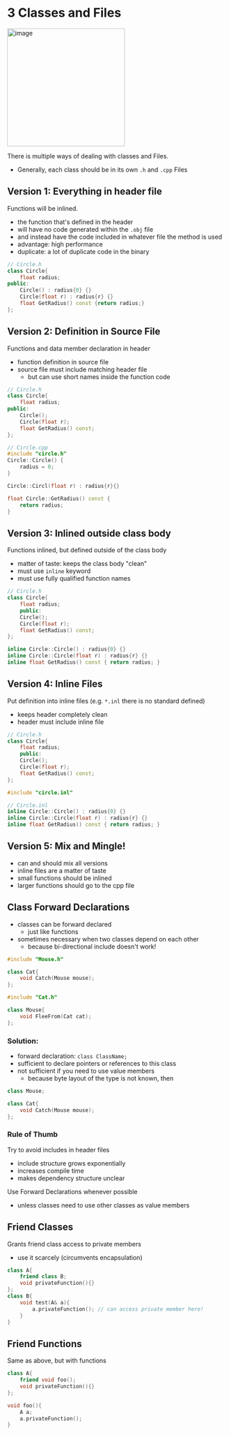 # 3 Classes and Files

<img width="270" alt="image" src="https://user-images.githubusercontent.com/7360266/226562162-90e9afce-3b48-4cf0-850e-8000339f0afc.png">


There is multiple ways of dealing with classes and Files.
- Generally, each class should be in its own `.h` and `.cpp` Files

## Version 1: Everything in header file
Functions will be inlined.
- the function that's defined in the header
- will have no code generated within the `.obj` file
- and instead have the code included in whatever file the method is used
- advantage: high performance
- duplicate: a lot of duplicate code in the binary
```c++
// Circle.h
class Circle{
	float radius;
public:
	Circle() : radius{0} {}
	Circle(float r) : radius{r} {}
	float GetRadius() const {return radius;}
};
```

## Version 2: Definition in Source File
Functions and data member declaration in header
- function definition in source file
- source file must include matching header file
  - but can use short names inside the function code

```c++
// Circle.h
class Circle{
	float radius;
public:
	Circle();
	Circle(float r);
	float GetRadius() const;
};
```

```c++
// Circle.cpp
#include "circle.h"
Circle::Circle() {
	radius = 0;
}

Circle::Circl(float r) : radius{r}{}

float Circle::GetRadius() const {
	return radius;
}
```

## Version 3: Inlined outside class body
Functions inlined, but defined outside of the class body
- matter of taste: keeps the class body "clean"
- must use `inline` keyword
- must use fully qualified function names

```c++
// Circle.h
class Circle{
	float radius;
	public:
	Circle();
	Circle(float r);
	float GetRadius() const;
};

inline Circle::Circle() : radius{0} {}
inline Circle::Circle(float r) : radius{r} {}
inline float GetRadius() const { return radius; }
```

## Version 4: Inline Files
Put definition into inline files (e.g. `*.inl` there is no standard defined)
- keeps header completely clean
- header must include inline file

```c++
// Circle.h
class Circle{
	float radius;
	public:
	Circle();
	Circle(float r);
	float GetRadius() const;
};

#include "circle.inl"
```

```c++
// Circle.inl
inline Circle::Circle() : radius{0} {}
inline Circle::Circle(float r) : radius{r} {}
inline float GetRadius() const { return radius; }
```

## Version 5: Mix and Mingle!
- can and should mix all versions
- inline files are a matter of taste
- small functions should be inlined
- larger functions should go to the cpp file


## Class Forward Declarations
- classes can be forward declared
  - just like functions
- sometimes necessary when two classes depend on each other
  - because bi-directional include doesn't work!

```c++
#include "Mouse.h"

class Cat{
	void Catch(Mouse mouse);
};
```

```c++
#include "Cat.h"

class Mouse{
	void FleeFrom(Cat cat);
};
```

### Solution:
- forward declaration: `class ClassName;`
- sufficient to declare pointers or references to this class
- not sufficient if you need to use value members
  - because byte layout of the type is not known, then

```c++
class Mouse;

class Cat{
	void Catch(Mouse mouse);
};
```

### Rule of Thumb
Try to avoid includes in header files
- include structure grows exponentially
- increases compile time
- makes dependency structure unclear

Use Forward Declarations whenever possible
- unless classes need to use other classes as value members

## Friend Classes
Grants friend class access to private members
- use it scarcely (circumvents encapsulation)
```c++
class A{
	friend class B;
	void privateFunction(){}
};
class B{
	void test(A& a){
		a.privateFunction(); // can access private member here!
	}
}
```

## Friend Functions
Same as above, but with functions
```c++
class A{
	friend void foo();
	void privateFunction(){}
};

void foo(){
	A a;
	a.privateFunction();
}
```
